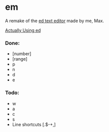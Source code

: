 # em

A remake of the [ed text editor](https://www.gnu.org/software/ed/manual/ed_manual.html) made by me, Max.

[Actually Using ed](https://sanctum.geek.nz/arabesque/actually-using-ed/)

### Done:
- [number]
- [range]
- p
- n
- d
- e

### Todo:
- w
- a
- c
- s
- Line shortcuts [.$-+,]
